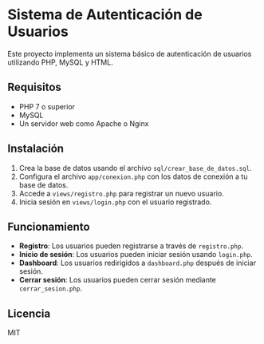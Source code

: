 # Sistema de Autenticación de Usuarios

Este proyecto implementa un sistema básico de autenticación de usuarios utilizando PHP, MySQL y HTML.

## Requisitos
- PHP 7 o superior
- MySQL
- Un servidor web como Apache o Nginx

## Instalación
1. Crea la base de datos usando el archivo `sql/crear_base_de_datos.sql`.
2. Configura el archivo `app/conexion.php` con los datos de conexión a tu base de datos.
3. Accede a `views/registro.php` para registrar un nuevo usuario.
4. Inicia sesión en `views/login.php` con el usuario registrado.

## Funcionamiento
- **Registro**: Los usuarios pueden registrarse a través de `registro.php`.
- **Inicio de sesión**: Los usuarios pueden iniciar sesión usando `login.php`.
- **Dashboard**: Los usuarios redirigidos a `dashboard.php` después de iniciar sesión.
- **Cerrar sesión**: Los usuarios pueden cerrar sesión mediante `cerrar_sesion.php`.

## Licencia
MIT
